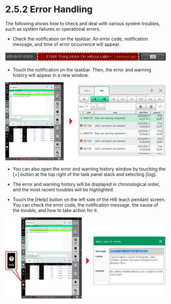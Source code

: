 # 2.5.2 Error Handling

The following shows how to check and deal with various system troubles, such as system failures or operational errors.

* Check the notification on the taskbar. An error code, notification message, and time of error occurrence will appear.

![](../../.gitbook/assets/image%20%28304%29%20%281%29.png)

* Touch the notification on the taskbar. Then, the error and warning history will appear in a new window. 

![](../../.gitbook/assets/image%20%28327%29.png)

* You can also open the error and warning history window by touching the \[+\] button at the top right of the task panel stack and selecting \[log\].
* 
  The error and warning history will be displayed in chronological order, and the most recent troubles will be highlighted.

* 
  Touch the \[Help\] button on the left side of the Hi6 teach pendant screen. You can check the error code, the notification message, the cause of the trouble, and how to take action for it.

![](../../.gitbook/assets/image%20%28326%29.png)






